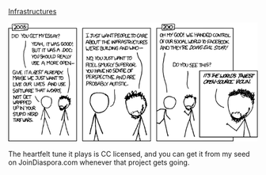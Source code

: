 [Infrastructures](https://xkcd.com/743)

![Infrastructures](./random_comic.png)

The heartfelt tune it plays is CC licensed, and you can get it from my seed on JoinDiaspora.com whenever that project gets going.

